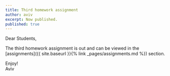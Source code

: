 ```yaml
---
title: Third homework assignment
author: aviv
excerpt: Now published.
published: true
---
```


Dear Students,

The third homework assignment is out and can be viewed in the [assignments]({{
site.baseurl }}{% link _pages/assignments.md %}) section.

Enjoy!  
Aviv



